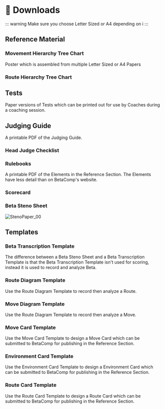 # 📎 Downloads

::: warning
Make sure you choose Letter Sized or A4 depending on i
:::

## Reference Material

### Movement Hierarchy Tree Chart

Poster which is assembled from multiple Letter Sized or A4 Papers

### Route Hierarchy Tree Chart

## Tests

Paper versions of Tests which can be printed out for use by Coaches during a coaching session.

## Judging Guide

A printable PDF of the Judging Guide.

### Head Judge Checklist

### Rulebooks

A printable PDF of the Elements in the Reference Section. The Elements have less detail than on BetaComp's website.

### Scorecard

### Beta Steno Sheet
![StenoPaper_00](/StenoPaper_00.jpg)


## Templates 

### Beta Transcription Template

The difference between a Beta Steno Sheet and a Beta Transcription Template is that the Beta Transcription Template isn't used for scoring, instead it is used to record and analyze Beta.

### Route Diagram Template

Use the Route Diagram Template to record then analyze a Route.

### Move Diagram Template

Use the Route Diagram Template to record then analyze a Move.

### Move Card Template

Use the Move Card Template to design a Move Card which can be submitted to BetaComp for publishing in the Reference Section.

### Environment Card Template

Use the Environment Card Template to design a Environment Card which can be submitted to BetaComp for publishing in the Reference Section.

### Route Card Template

Use the Route Card Template to design a Route Card which can be submitted to BetaComp for publishing in the Reference Section.